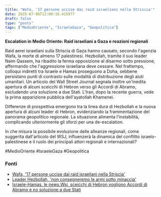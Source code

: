 ```yaml
---
title: "Wafa, '17 persone uccise dai raid israeliani nella Striscia'"
date: 2025-07-06T12:00:19.415977
draft: false
type: "posts"
tags: ["MedioOriente", "IsraeleGaza", "Geopolitica"]
---
```


**Escalation in Medio Oriente: Raid israeliani a Gaza e reazioni regionali**

Raid aerei israeliani sulla Striscia di Gaza hanno causato, secondo l'agenzia Wafa, la morte di almeno 17 palestinesi.  Hezbollah, tramite il suo leader Naim Qassem, ha ribadito la ferma opposizione al disarmo sotto pressione,  affermando che l'aggressione israeliana deve cessare.  Nel frattempo, colloqui indiretti tra Israele e Hamas proseguono a Doha, sebbene persistano punti di contrasto sulle modalità di distribuzione degli aiuti umanitari.  Un articolo del Wall Street Journal segnala inoltre un'inedita apertura di alcuni sceicchi di Hebron verso gli Accordi di Abramo,  escludendo una soluzione a due Stati.  L'Iran, dopo la recente guerra, vede la prima apparizione pubblica dell'ayatollah Khamenei.

Differenze di prospettiva emergono tra la linea dura di Hezbollah e la nuova apertura di alcuni leader di Hebron,  evidenziando la frammentazione del panorama geopolitico regionale.  La situazione alimenta l'instabilità,  complicando ulteriormente gli sforzi per una de-escalation.

In che misura la possibile evoluzione delle alleanze regionali,  come suggerita dall'articolo del WSJ, influenzerà la dinamica del conflitto israelo-palestinese e il ruolo dei principali attori regionali e internazionali?

#MedioOriente #IsraeleGaza #Geopolitica


### Fonti
- [Wafa, '17 persone uccise dai raid israeliani nella Striscia'](https://www.ansa.it/sito/notizie/topnews/2025/07/06/wafa-17-persone-uccise-dai-raid-israeliani-nella-striscia_ee0d76ad-dae7-40b1-8bd0-51b8a4365609.html)
- [Leader Hezbollah, 'non consegneremo le armi sotto minaccia'](https://www.ansa.it/sito/notizie/topnews/2025/07/06/leader-hezbollah-non-consegneremo-le-armi-sotto-minaccia_af3b20ba-7c6f-460a-9f13-122f12f724d0.html)
- [Israele-Hamas, le news.Wsj, sceicchi di Hebron vogliono Accordi di Abramo e no soluzione a due Stati](https://www.repubblica.it/esteri/2025/07/06/diretta/israele_hamas_iran_guerra_news_oggi_diretta-424713848/)
